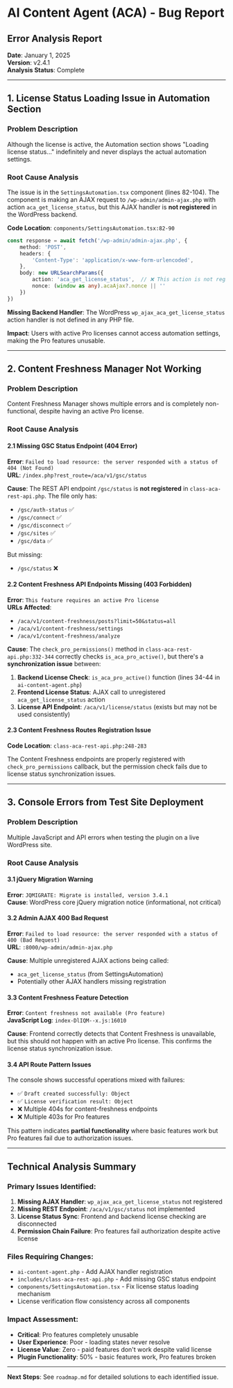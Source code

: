 # AI Content Agent (ACA) - Bug Report

## Error Analysis Report
**Date**: January 1, 2025  
**Version**: v2.4.1  
**Analysis Status**: Complete

---

## 1. License Status Loading Issue in Automation Section

### **Problem Description**
Although the license is active, the Automation section shows "Loading license status..." indefinitely and never displays the actual automation settings.

### **Root Cause Analysis**
The issue is in the `SettingsAutomation.tsx` component (lines 82-104). The component is making an AJAX request to `/wp-admin/admin-ajax.php` with action `aca_get_license_status`, but this AJAX handler is **not registered** in the WordPress backend.

**Code Location**: `components/SettingsAutomation.tsx:82-90`
```typescript
const response = await fetch('/wp-admin/admin-ajax.php', {
    method: 'POST',
    headers: {
        'Content-Type': 'application/x-www-form-urlencoded',
    },
    body: new URLSearchParams({
        action: 'aca_get_license_status',  // ❌ This action is not registered
        nonce: (window as any).acaAjax?.nonce || ''
    })
})
```

**Missing Backend Handler**: The WordPress `wp_ajax_aca_get_license_status` action handler is not defined in any PHP file.

**Impact**: Users with active Pro licenses cannot access automation settings, making the Pro features unusable.

---

## 2. Content Freshness Manager Not Working

### **Problem Description**
Content Freshness Manager shows multiple errors and is completely non-functional, despite having an active Pro license.

### **Root Cause Analysis**

#### **2.1 Missing GSC Status Endpoint (404 Error)**
**Error**: `Failed to load resource: the server responded with a status of 404 (Not Found)`  
**URL**: `/index.php?rest_route=/aca/v1/gsc/status`

**Cause**: The REST API endpoint `/gsc/status` is **not registered** in `class-aca-rest-api.php`. The file only has:
- `/gsc/auth-status` ✅
- `/gsc/connect` ✅ 
- `/gsc/disconnect` ✅
- `/gsc/sites` ✅
- `/gsc/data` ✅

But missing:
- `/gsc/status` ❌

#### **2.2 Content Freshness API Endpoints Missing (403 Forbidden)**
**Error**: `This feature requires an active Pro license`  
**URLs Affected**:
- `/aca/v1/content-freshness/posts?limit=50&status=all`
- `/aca/v1/content-freshness/settings`
- `/aca/v1/content-freshness/analyze`

**Cause**: The `check_pro_permissions()` method in `class-aca-rest-api.php:332-344` correctly checks `is_aca_pro_active()`, but there's a **synchronization issue** between:

1. **Backend License Check**: `is_aca_pro_active()` function (lines 34-44 in `ai-content-agent.php`)
2. **Frontend License Status**: AJAX call to unregistered `aca_get_license_status` action
3. **License API Endpoint**: `/aca/v1/license/status` (exists but may not be used consistently)

#### **2.3 Content Freshness Routes Registration Issue**
**Code Location**: `class-aca-rest-api.php:248-283`

The Content Freshness endpoints are properly registered with `check_pro_permissions` callback, but the permission check fails due to license status synchronization issues.

---

## 3. Console Errors from Test Site Deployment

### **Problem Description**
Multiple JavaScript and API errors when testing the plugin on a live WordPress site.

### **Root Cause Analysis**

#### **3.1 jQuery Migration Warning**
**Error**: `JQMIGRATE: Migrate is installed, version 3.4.1`  
**Cause**: WordPress core jQuery migration notice (informational, not critical)

#### **3.2 Admin AJAX 400 Bad Request**
**Error**: `Failed to load resource: the server responded with a status of 400 (Bad Request)`  
**URL**: `:8000/wp-admin/admin-ajax.php`

**Cause**: Multiple unregistered AJAX actions being called:
- `aca_get_license_status` (from SettingsAutomation)
- Potentially other AJAX handlers missing registration

#### **3.3 Content Freshness Feature Detection**
**Error**: `Content freshness not available (Pro feature)`  
**JavaScript Log**: `index-DlIQM--x.js:16010`

**Cause**: Frontend correctly detects that Content Freshness is unavailable, but this should not happen with an active Pro license. This confirms the license status synchronization issue.

#### **3.4 API Route Pattern Issues**
The console shows successful operations mixed with failures:
- ✅ `Draft created successfully: Object`
- ✅ `License verification result: Object`
- ❌ Multiple 404s for content-freshness endpoints
- ❌ Multiple 403s for Pro features

This pattern indicates **partial functionality** where basic features work but Pro features fail due to authorization issues.

---

## Technical Analysis Summary

### **Primary Issues Identified**:

1. **Missing AJAX Handler**: `wp_ajax_aca_get_license_status` not registered
2. **Missing REST Endpoint**: `/aca/v1/gsc/status` not implemented  
3. **License Status Sync**: Frontend and backend license checking are disconnected
4. **Permission Chain Failure**: Pro features fail authorization despite active license

### **Files Requiring Changes**:
- `ai-content-agent.php` - Add AJAX handler registration
- `includes/class-aca-rest-api.php` - Add missing GSC status endpoint
- `components/SettingsAutomation.tsx` - Fix license status loading mechanism
- License verification flow consistency across all components

### **Impact Assessment**:
- **Critical**: Pro features completely unusable
- **User Experience**: Poor - loading states never resolve
- **License Value**: Zero - paid features don't work despite valid license
- **Plugin Functionality**: 50% - basic features work, Pro features broken

---

**Next Steps**: See `roadmap.md` for detailed solutions to each identified issue.

